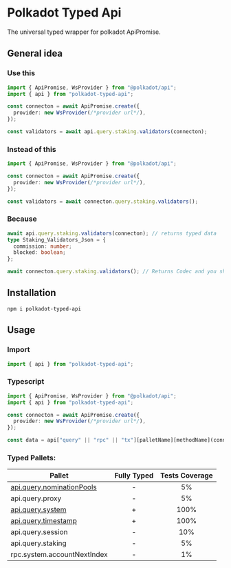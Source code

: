 # Polkadot Typed Api
The universal typed wrapper for polkadot ApiPromise.

## General idea

### Use this
```typescript
import { ApiPromise, WsProvider } from "@polkadot/api";
import { api } from "polkadot-typed-api";

const connecton = await ApiPromise.create({
  provider: new WsProvider(/*provider url*/),
});

const validators = await api.query.staking.validators(connecton);
```

### Instead of this
```typescript
import { ApiPromise, WsProvider } from "@polkadot/api";

const connecton = await ApiPromise.create({
  provider: new WsProvider(/*provider url*/),
});

const validators = await connecton.query.staking.validators();
```

### Because
```typescript
await api.query.staking.validators(connecton); // returns typed data
type Staking_Validators_Json = {
  commission: number;
  blocked: boolean;
};

await connecton.query.staking.validators(); // Returns Codec and you should guess what to do with that!
```

## Installation
```shell
npm i polkadot-typed-api
```

## Usage

### Import
```typescript
import { api } from "polkadot-typed-api";
```

### Typescript
```typescript
import { ApiPromise, WsProvider } from "@polkadot/api";
import { api } from "polkadot-typed-api";

const connecton = await ApiPromise.create({
  provider: new WsProvider(/*provider url*/),
});

const data = api["query" || "rpc" || "tx"][palletName][methodName](connection, ...params);
```

### Typed Pallets:
| Pallet                                                                                                                                                    | Fully Typed | Tests Coverage |
|-----------------------------------------------------------------------------------------------------------------------------------------------------------|:-----------:|:--------------:|
| [api.query.nominationPools](https://github.com/dmitrytarassov/crypto-tools/blob/main/packages/polkadot-typed-api/src/api/query/nominationPools/README.md) |      -      |       5%       |
| api.query.proxy                                                                                                                                           |      -      |       5%       |
| [api.query.system](https://github.com/dmitrytarassov/crypto-tools/blob/main/packages/polkadot-typed-api/src/api/query/system/README.md)                   |      +      |      100%      |
| [api.query.timestamp](https://github.com/dmitrytarassov/crypto-tools/blob/main/packages/polkadot-typed-api/src/api/query/timestamp/README.md)             |      +      |      100%      |
| api.query.session                                                                                                                                         |      -      |      10%       |
| api.query.staking                                                                                                                                         |      -      |       5%       |
| rpc.system.accountNextIndex                                                                                                                               |      -      |       1%       |